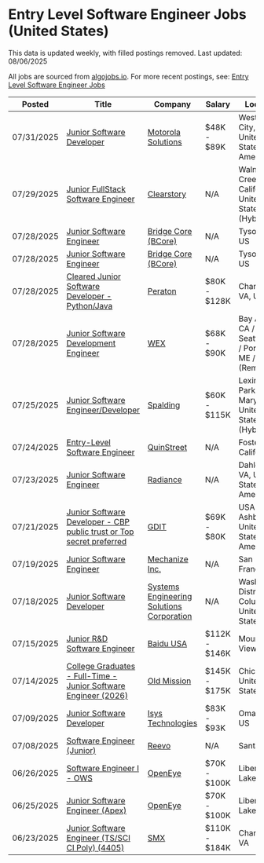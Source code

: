 # Entry Level Software Engineer Jobs (United States)

This data is updated weekly, with filled postings removed. Last updated: 08/06/2025

All jobs are sourced from [algojobs.io](https://algojobs.io/). For more recent postings, see: [Entry Level Software Engineer Jobs](https://algojobs.io/new-grad-swe)

| Posted | Title | Company | Salary | Location |
| --- | --- | --- | --- | --- |
| 07/31/2025 | [Junior Software Developer](https://algojobs.io/jobs/4846923) | [Motorola Solutions](https://algojobs.io/company/motorolasolutions/) | $48K - $89K | West Valley City, UT, United States of America |
| 07/29/2025 | [Junior FullStack Software Engineer](https://algojobs.io/jobs/4825281) | [Clearstory](https://algojobs.io/company/clearstory/) | N/A | Walnut Creek, California, United States (Hybrid) |
| 07/28/2025 | [Junior Software Engineer](https://algojobs.io/jobs/4808322) | [Bridge Core (BCore)](https://algojobs.io/company/explore/) | N/A | Tysons, VA, US |
| 07/28/2025 | [Junior Software Engineer](https://algojobs.io/jobs/4808330) | [Bridge Core (BCore)](https://algojobs.io/company/bcore/) | N/A | Tysons, VA, US |
| 07/28/2025 | [Cleared Junior Software Developer - Python/Java](https://algojobs.io/jobs/4810147) | [Peraton](https://algojobs.io/company/peraton/) | $80K - $128K | Chantilly, VA, US |
| 07/28/2025 | [Junior Software Development Engineer](https://algojobs.io/jobs/4803595) | [WEX](https://algojobs.io/company/wexinc/) | $68K - $90K | Bay Area, CA / Seattle, WA / Portland, ME / ... (Remote) |
| 07/25/2025 | [Junior Software Engineer/Developer](https://algojobs.io/jobs/4784028) | [Spalding](https://algojobs.io/company/spalding/) | $60K - $115K | Lexington Park, Maryland, United States (Hybrid) |
| 07/24/2025 | [Entry-Level Software Engineer](https://algojobs.io/jobs/4760036) | [QuinStreet](https://algojobs.io/company/quinstreet/) | N/A | Foster City, California |
| 07/23/2025 | [Junior Software Engineer](https://algojobs.io/jobs/4796352) | [Radiance](https://algojobs.io/company/radiancetech/) | N/A | Dahlgren, VA, United States of America |
| 07/21/2025 | [Junior Software Developer - CBP public trust or Top secret preferred](https://algojobs.io/jobs/4735848) | [GDIT](https://algojobs.io/company/gdit/) | $69K - $80K | USA VA Ashburn, United States of America |
| 07/19/2025 | [Junior Software Engineer](https://algojobs.io/jobs/4711325) | [Mechanize Inc.](https://algojobs.io/company/mechanize/) | N/A | San Francisco |
| 07/18/2025 | [Junior Software Developer](https://algojobs.io/jobs/4693930) | [Systems Engineering Solutions Corporation](https://algojobs.io/company/systems-engineering-solutions-corporation/) | N/A | Washington, District of Columbia, United States |
| 07/15/2025 | [Junior R&D Software Engineer](https://algojobs.io/jobs/4657362) | [Baidu USA](https://algojobs.io/company/baidu/) | $112K - $146K | Mountain View, CA |
| 07/14/2025 | [College Graduates - Full-Time - Junior Software Engineer (2026)](https://algojobs.io/jobs/4642525) | [Old Mission](https://algojobs.io/company/oldmissioncapital/) | $145K - $175K | Chicago, IL, United States |
| 07/09/2025 | [Junior Software Developer](https://algojobs.io/jobs/4721868) | [Isys Technologies](https://algojobs.io/company/i2xisys/) | $83K - $93K | Omaha, NE, US |
| 07/08/2025 | [Software Engineer (Junior)](https://algojobs.io/jobs/4592300) | [Reevo](https://algojobs.io/company/reevo/) | N/A | Santa Clara |
| 06/26/2025 | [Software Engineer I - OWS](https://algojobs.io/jobs/4488840) | [OpenEye](https://algojobs.io/company/openeye/) | $70K - $100K | Liberty Lake, WA |
| 06/25/2025 | [Junior Software Engineer (Apex)](https://algojobs.io/jobs/4477159) | [OpenEye](https://algojobs.io/company/openeye/) | $70K - $100K | Liberty Lake, WA |
| 06/23/2025 | [Junior Software Engineer (TS/SCI CI Poly) (4405)](https://algojobs.io/jobs/4450433) | [SMX](https://algojobs.io/company/smxtech/) | $110K - $184K | Chantilly, VA |
